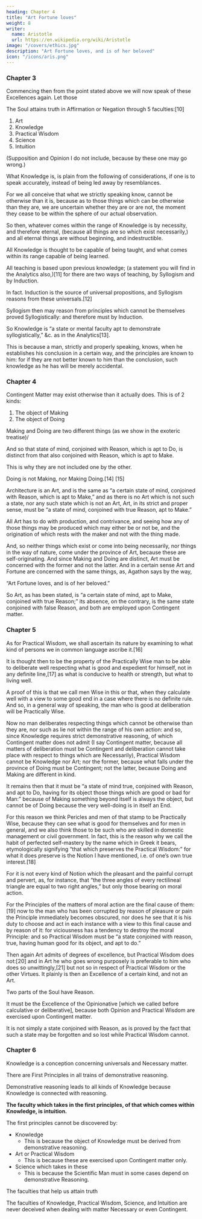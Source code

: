 ```yaml
---
heading: Chapter 4
title: "Art Fortune loves"
weight: 8
writer:
  name: Aristotle
  url: https://en.wikipedia.org/wiki/Aristotle
image: "/covers/ethics.jpg"
description: "Art Fortune loves, and is of her beloved"
icon: "/icons/aris.png"
---
```



### Chapter 3

Commencing then from the point stated above we will now speak of these Excellences again. Let those  


The Soul attains truth in Affirmation or Negation through 5 faculties:[10]

1. Art
2. Knowledge
3. Practical Wisdom
4. Science
5. Intuition

(Supposition and Opinion I do not include, because by these one may go wrong.)

What Knowledge is, is plain from the following of considerations, if one is to speak accurately, instead of being led away by resemblances. 

For we all conceive that what we strictly speaking know, cannot be otherwise than it is, because as to those things which can be otherwise than they are, we are uncertain whether they are or are not, the moment they cease to be within the sphere of our actual observation.

So then, whatever comes within the range of Knowledge is by necessity, and therefore eternal, (because all things are so which exist necessarily,) and all eternal things are without beginning, and indestructible.

All Knowledge is thought to be capable of being taught, and what comes within its range capable of being learned.

All teaching is based upon previous knowledge; (a statement you will find in the Analytics also,)[11] for there are two ways of teaching, by Syllogism and by Induction.

In fact. Induction is the source of universal propositions, and Syllogism reasons from these universals.[12] 

Syllogism then may reason from principles which cannot be themselves proved Syllogistically: and therefore must by Induction.

So Knowledge is “a state or mental faculty apt to demonstrate syllogistically,” &c. as in the Analytics[13].

This is because a man, strictly and properly speaking, knows, when he establishes his conclusion in a certain way, and the principles are known to him: for if they are not better known to him than the conclusion, such knowledge as he has will be merely accidental.

<!-- Let thus much be accepted as a definition of Knowledge. -->



### Chapter 4


Contingent Matter may exist otherwise than it actually does. This is of 2 kinds:

1. The object of Making
2. The object of Doing

Making and Doing are two different things (as we show in the exoteric treatise)/

And so that state of mind, conjoined with Reason, which is apt to Do, is distinct from that also conjoined with Reason, which is apt to Make.

This is why they are not included one by the other.

Doing is not Making, nor Making Doing.[14] [15]

Architecture is an Art, and is the same as “a certain state of mind, conjoined with Reason, which is apt to Make,” and as there is no Art which is not such a state, nor any such state which is not an Art, Art, in its strict and proper sense, must be “a state of mind, conjoined with true Reason, apt to Make.”

All Art has to do with production, and contrivance, and seeing how any of those things may be produced which may either be or not be, and the origination of which rests with the maker and not with the thing made.

And, so neither things which exist or come into being necessarily, nor things in the way of nature, come under the province of Art, because these are self-originating. And since Making and Doing are distinct, Art must be concerned with the former and not the latter. And in a certain sense Art and Fortune are concerned with the same things, as, Agathon says by the way,

“Art Fortune loves, and is of her beloved.”

So Art, as has been stated, is “a certain state of mind, apt to Make, conjoined with true Reason;” its absence, on the contrary, is the same state conjoined with false Reason, and both are employed upon Contingent matter.


### Chapter 5

As for Practical Wisdom, we shall ascertain its nature by examining to what kind of persons we in common language ascribe it.[16]

It is thought then to be the property of the Practically Wise man to be able to deliberate well respecting what is good and expedient for himself, not in any definite line,[17] as what is conducive to health or strength, but what to living well. 

A proof of this is that we call men Wise in this or that, when they calculate well with a view to some good end in a case where there is no definite rule. And so, in a general way of speaking, the man who is good at deliberation will be Practically Wise. 

Now no man deliberates respecting things which cannot be otherwise than they are, nor such as lie not within the range of his own action: and so, since Knowledge requires strict demonstrative reasoning, of which Contingent matter does not admit (I say Contingent matter, because all matters of deliberation must be Contingent and deliberation cannot take place with respect to things which are Necessarily), Practical Wisdom cannot be Knowledge nor Art; nor the former, because what falls under the province of Doing must be Contingent; not the latter, because Doing and Making are different in kind.

It remains then that it must be “a state of mind true, conjoined with Reason, and apt to Do, having for its object those things which are good or bad for Man:” because of Making something beyond itself is always the object, but cannot be of Doing because the very well-doing is in itself an End.

For this reason we think Pericles and men of that stamp to be Practically Wise, because they can see what is good for themselves and for men in general, and we also think those to be such who are skilled in domestic management or civil government. In fact, this is the reason why we call the habit of perfected self-mastery by the name which in Greek it bears, etymologically signifying “that which preserves the Practical Wisdom:” for what it does preserve is the Notion I have mentioned, i.e. of one’s own true interest.[18]

For it is not every kind of Notion which the pleasant and the painful corrupt and pervert, as, for instance, that “the three angles of every rectilineal triangle are equal to two right angles,” but only those bearing on moral action.

For the Principles of the matters of moral action are the final cause of them:[19] now to the man who has been corrupted by reason of pleasure or pain the Principle immediately becomes obscured, nor does he see that it is his duty to choose and act in each instance with a view to this final cause and by reason of it: for viciousness has a tendency to destroy the moral Principle: and so Practical Wisdom must be “a state conjoined with reason, true, having human good for its object, and apt to do.”

Then again Art admits of degrees of excellence, but Practical Wisdom does not:[20] and in Art he who goes wrong purposely is preferable to him who does so unwittingly,[21] but not so in respect of Practical Wisdom or the other Virtues. It plainly is then an Excellence of a certain kind, and not an Art.

Two parts of the Soul have Reason.

It must be the Excellence of the Opinionative [which we called before calculative or deliberative], because both Opinion and Practical Wisdom are exercised upon Contingent matter. 

It is not simply a state conjoined with Reason, as is proved by the fact that such a state may be forgotten and so lost while Practical Wisdom cannot.


### Chapter 6

Knowledge is a conception concerning universals and Necessary matter.

There are First Principles in all trains of demonstrative reasoning.

Demonstrative reasoning leads to all kinds of Knowledge because Knowledge is connected with reasoning.

**The faculty which takes in the first principles, of that which comes within Knowledge, is intuition.** 

The first principles cannot be discovered by:

- Knowledge
  - This is because the object of Knowledge must be derived from demonstrative reasoning.
- Art or Practical Wisdom
  - This is because these are exercised upon Contingent matter only.
- Science which takes in these
  - This is because the Scientific Man must in some cases depend on demonstrative Reasoning.

The faculties that help us attain truth 

The faculties of Knowledge, Practical Wisdom, Science, and Intuition are never deceived when dealing with matter Necessary or even Contingent.

<!-- , and the faculty which takes in First Principles cannot be any of the three first; the last, namely Intuition, must be it which performs this function. -->

